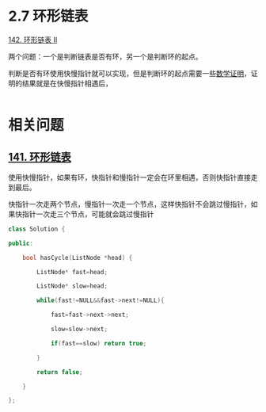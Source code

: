 # 2.7 环形链表

[142. 环形链表 II](https://leetcode.cn/problems/linked-list-cycle-ii/)

两个问题：一个是判断链表是否有环，另一个是判断环的起点。

判断是否有环使用快慢指针就可以实现，但是判断环的起点需要一些[数学证明](https://programmercarl.com/0142.%E7%8E%AF%E5%BD%A2%E9%93%BE%E8%A1%A8II.html#%E6%80%9D%E8%B7%AF)，证明的结果就是在快慢指针相遇后，

```

```


# 相关问题

## [141. 环形链表](https://leetcode.cn/problems/linked-list-cycle/)

使用快慢指针，如果有环，快指针和慢指针一定会在环里相遇，否则快指针直接走到最后。

快指针一次走两个节点，慢指针一次走一个节点，这样快指针不会跳过慢指针，如果快指针一次走三个节点，可能就会跳过慢指针

```cpp
class Solution {

public:

    bool hasCycle(ListNode *head) {

        ListNode* fast=head;

        ListNode* slow=head;

        while(fast!=NULL&&fast->next!=NULL){

            fast=fast->next->next;

            slow=slow->next;

            if(fast==slow) return true;

        }

        return false;

    }

};
```
